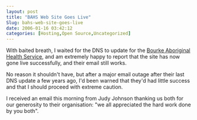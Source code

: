 ```yaml
---
layout: post
title: "BAHS Web Site Goes Live"
Slug: bahs-web-site-goes-live
date: 2006-01-16 03:42:12
categories: [Hosting,Open Source,Uncategorized]
---
```

With baited breath, I waited for the DNS to update for the [Bourke Aboriginal Health Service](http://bahs.com.au/), and am extremely happy to report that the site has now gone live successfully, and their email still works.

No reason it shouldn't have, but after a major email outage after their last DNS update a few years ago, I'd been warned that they'd had little success and that I should proceed with extreme caution.

I received an email this morning from Judy Johnson thanking us both for our generosity to their organisation: "we all appreciated the hard work done by you both".
